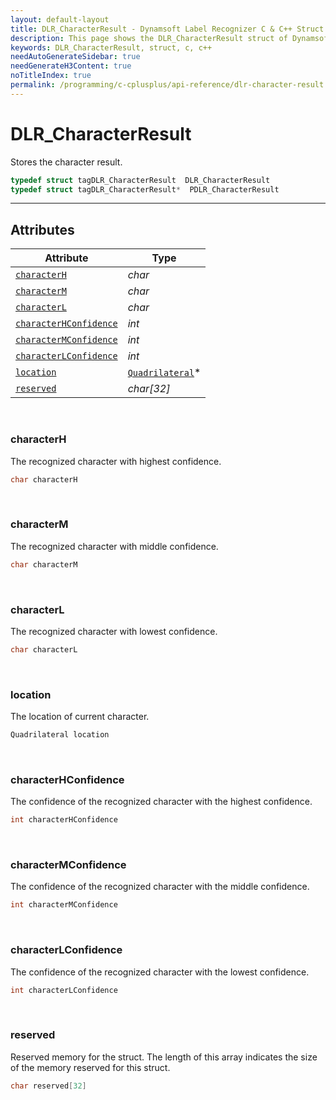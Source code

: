 ```yaml
---
layout: default-layout
title: DLR_CharacterResult - Dynamsoft Label Recognizer C & C++ Struct
description: This page shows the DLR_CharacterResult struct of Dynamsoft Label Recognizer for C & C++ Language.
keywords: DLR_CharacterResult, struct, c, c++
needAutoGenerateSidebar: true
needGenerateH3Content: true
noTitleIndex: true
permalink: /programming/c-cplusplus/api-reference/dlr-character-result.html
---
```



# DLR_CharacterResult
Stores the character result.

```cpp
typedef struct tagDLR_CharacterResult  DLR_CharacterResult
typedef struct tagDLR_CharacterResult*  PDLR_CharacterResult
```  
  
---
  

## Attributes
  
| Attribute | Type |
|---------- | ---- |
| [`characterH`](#characterh) | *char* |
| [`characterM`](#characterm) | *char* |
| [`characterL`](#characterl) | *char* |
| [`characterHConfidence`](#characterhconfidence) | *int* |
| [`characterMConfidence`](#charactermconfidence) | *int* |
| [`characterLConfidence`](#characterlconfidence) | *int* |
| [`location`](#location) | [`Quadrilateral`](quadrilateral.md)\* |
| [`reserved`](#reserved) | *char\[32\]* |


&nbsp;

### characterH
The recognized character with highest confidence.
```cpp
char characterH
```

&nbsp;

### characterM
The recognized character with middle confidence.
```cpp
char characterM
```

&nbsp;

### characterL
The recognized character with lowest confidence.
```cpp
char characterL
```

&nbsp;

### location
The location of current character.
```cpp
Quadrilateral location
```

&nbsp;

### characterHConfidence
The confidence of the recognized character with the highest confidence.
```cpp
int characterHConfidence
```

&nbsp;

### characterMConfidence
The confidence of the recognized character with the middle confidence.
```cpp
int characterMConfidence
```

&nbsp;

### characterLConfidence
The confidence of the recognized character with the lowest confidence.
```cpp
int characterLConfidence
```

&nbsp;

### reserved
Reserved memory for the struct. The length of this array indicates the size of the memory reserved for this struct.
```cpp
char reserved[32]
```
